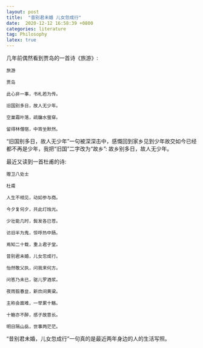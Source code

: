 ```yaml
---
layout: post
title:  "昔别君未婚 儿女忽成行"
date:  2020-12-12 16:58:39 +0800
categories: literature
tag: Philosophy
latex: true
---
```


几年前偶然看到贾岛的一首诗《旅游》:
```
旅游

贾岛

此心非一事，书札若为传。

旧国别多日，故人无少年。

空巢霜叶落，疏牖水萤穿。

留得林僧宿，中宵坐默然。

```

“旧国别多日，故人无少年”一句被深深击中，感慨回到家乡见到少年故交如今已经都不再是少年，我把“旧国”二字改为“故乡”: 故乡别多日，故人无少年。

最近又读到一首杜甫的诗:


```
赠卫八处士

杜甫

人生不相见，动如参与商。

今夕复何夕，共此灯烛光。

少壮能几时，鬓发各已苍。

访旧半为鬼，惊呼热中肠。

焉知二十载，重上君子堂。

昔别君未婚，儿女忽成行。

怡然敬父执，问我来何方。

问答乃未已，驱儿罗酒浆。

夜雨翦春韭，新炊间黄粱。

主称会面难，一举累十觞。

十觞亦不醉，感子故意长。

明日隔山岳，世事两茫茫。

```
“昔别君未婚，儿女忽成行”一句真的是最近两年身边的人的生活写照。

